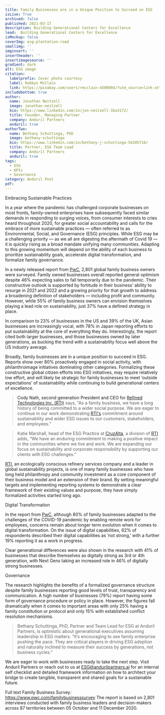 ```yaml
---
title: Family Businesses are in a Unique Position to Succeed on ESG
isLive: True
archived: false
published: 2021-03-17 
description: Building Generational Centers for Excellence
lead:  Building Generational Centers for Excellence
isMockup: false
coverImg: esg-plantation-road
smallimg: ''
imginsert: ''
insertheader: ''
insertimagesource: ''
gradient: dark
alt: ESG image
citation:
  labelprefix: Cover photo courtesy
  label: Robbyn McClain
  link: https://pixabay.com/users/rmcclain-4500684/?utm_source=link-attribution&utm_medium=referral&utm_campaign=image&utm_content=4721003
includebottom: true
author:
  name: Jonathan Neitzell
  image: jonathan-neitzell
  bio: https://www.linkedin.com/in/jon-neitzell-1ba3172/
  title: Founder, Managing Partner
  company: Anduril Partners
  anduril: true
authorTwo:
  name: Bethany Schuttinga, PhD
  image: bethany-schuttinga
  bio: https://www.linkedin.com/in/bethany-j-schuttinga-54205716/
  title: Partner, ESG Team Lead
  company: Anduril Partners
  anduril: true
tags: 
  - ESG
  - KPIs
  - Governance
category: Anduril Post
pdf: 
---
```


<p class="heading">Embracing Sustainable Practices</p>

In a year where the pandemic has challenged corporate businesses on most fronts, family-owned enterprises have subsequently faced similar demands in responding to surging voices, from consumer interests to cries heard throughout 2020, for greater social accountability and calls for the embrace of more sustainable practices — often referred to as Environmental, Social, and Governance (ESG) principles. While ESG may be a challenging priority — as we all are digesting the aftermath of Covid 19 — it is quickly rising as a broad mandate unifying many communities. Adapting to this growing momentum will depend on the ability of each business to prioritize sustainability goals, accelerate digital transformation, and formalize family governance.

In a newly released report from <a target="_blank" rel="nofollow" href="https://www.pwc.com/familybusinesssurvey">PwC<a>, 2,801 global family business owners were surveyed. Family owned businesses overall reported general optimism despite 46% expecting sales to fall temporarily due to the pandemic. Their constructive outlook is supported by fortitude in their business’ ability to resurge in 2021 and 2022 and a growing priority for that growth to address a broadening definition of stakeholders — including profit and community. However, while 55% of family business owners can envision themselves playing a lead role on sustainability, just 37% have a defined strategy in place.

In comparison to 23% of businesses in the US and 39% of the UK, Asian businesses are increasingly vocal, with 78% in Japan reporting efforts to put sustainability at the core of everything they do. Interestingly, the report cited both larger businesses, and those businesses owned by later generations, as bucking the trend with a sustainability focus well above the US industry average.

Broadly, family businesses are in a unique position to succeed in ESG. Reports show over 80% proactively engaged in social activity, with philanthroimage initiatives dominating other categories. Formalizing these constructive global citizen efforts into ESG initiatives, may require relatively low effort, and will likely be strategic for family businesses to meet ‘outside expectations’ of sustainability while continuing to build generational centers of excellence.

>Cody Nath, second generation President and CEO for <a target="_blank" rel="nofollow" href="https://r-t-i.com/">Refined Technologies Inc. (RTI)</a> says, “As a family business, we have a long history of being committed to a wider social purpose. We are eager to continue in our work demonstrating <a target="_blank" rel="nofollow" href="https://r-t-i.com/">RTI's</a> commitment around sustainability and wider ESG issues to our customers, stakeholders, and employees.”

>Katie Marshall, head of the ESG Practice at <a target="_blank" rel="nofollow" href="https://cruzalta.com/">CruzAlta</a>, a division of <a target="_blank" rel="nofollow" href="https://r-t-i.com/">RTI</a> adds, “We have an enduring commitment to making a positive impact in the communities where we live and work. We are expanding our focus on sustainability and corporate responsibility by supporting our clients with ESG challenges.”

<a target="_blank" rel="nofollow" href="https://r-t-i.com/">RTI</a>, an ecologically conscious refinery services company and a leader in global sustainability projects, is one of many family businesses who have long held philanthropy and community investment as a core component of their business model and an extension of their brand. By setting meaningful targets and implementing reporting systems to demonstrate a clear framework of their existing values and purpose, they have simply formalized activities started long ago.

<p class="heading">Digital Transformation</p>

In the report from <a target="_blank" rel="nofollow" href="https://www.pwc.com/familybusinesssurvey">PwC<a>, although 80% of family businesses adapted to the challenges of the COVID-19 pandemic by enabling remote work for employees, concerns remain about longer term evolution when it comes to digital transformation. On the issue of digital capabilities, 62% of respondents described their digital capabilities as ‘not strong,’ with a further 19% reporting it as a work in progress.

Clear generational differences were also shown in the research with 41% of businesses that describe themselves as digitally strong as 3rd or 4th generation, with Next Gens taking an increased role in 46% of digitally strong businesses.

<p class="heading">Governance</p>

The research highlights the benefits of a formalized governance structure despite family businesses reporting good levels of trust, transparency and communication. A high number of businesses (79%) report having some form of governance procedure or policy in place. However, the figures fall dramatically when it comes to important areas with only 25% having a family constitution or protocol and only 15% with established conflict resolution mechanisms.

>Bethany Schuttinga, PhD, Partner and Team Lead for ESG at Anduril Partners, is optimistic about generational executives assuming leadership in ESG matters. “It’s encouraging to see family enterprise pushing the pace. They are critical players in driving ESG adoption and naturally inclined to measure their success by generations, not business cycles.”

We are eager to work with businesses ready to take the next step. Visit Anduril Partners or reach out to us at ESG@andurilpartners.ai for an internal self checklist and detailed framework information on how to architect your bridge to create tangible, transparent and shared goals for a sustainable future.

Full text Family Business Survey: https://www.pwc.com/familybusinesssurvey The report is based on 2,801 interviews conducted with family business leaders and decision-makers across 87 territories between 05 October and 11 December 2020.
